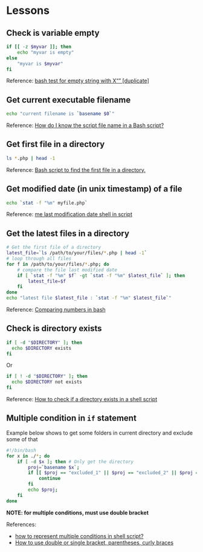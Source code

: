 # Lessons

## Check is variable empty
```sh
if [[ -z $myvar ]]; then
    echo "myvar is empty"
else
    "myvar is $myvar"
fi
```

Reference: [bash test for empty string with X“” [duplicate]](http://stackoverflow.com/questions/6852612/bash-test-for-empty-string-with-x/6853353#6853353)

## Get current executable filename
```sh
echo "current filename is `basename $0`"
```

Reference: [How do I know the script file name in a Bash script?](http://stackoverflow.com/questions/192319/how-do-i-know-the-script-file-name-in-a-bash-script/192337#192337)

## Get first file in a directory
```sh
ls *.php | head -1
```

Reference: [Bash script to find the first file in a directory.](http://ubuntuforums.org/showthread.php?t=1506946&p=9443985#post9443985)

## Get modified date (in unix timestamp) of a file
```sh
echo `stat -f "%m" myfile.php`
```

Reference: [me last modification date shell in script](http://stackoverflow.com/questions/11212663/filename-last-modification-date-shell-in-script/11216144#11216144)

## Get the latest files in a directory
```sh
# Get the first file of a directory
latest_file=`ls /path/to/your/files/*.php | head -1`
# loop through all files
for f in /path/to/your/files/*.php; do
    # compare the file last modified date
    if [ `stat -f "%m" $f` -gt `stat -f "%m" $latest_file` ]; then
        latest_file=$f
    fi
done
echo "latest file $latest_file : `stat -f "%m" $latest_file`"
```

Reference: [Comparing numbers in bash](http://stackoverflow.com/questions/18668556/comparing-numbers-in-bash/18668580#18668580)

## Check is directory exists
```sh
if [ -d "$DIRECTORY" ]; then
  echo $DIRECTORY exists
fi
```

Or

```sh
if [ ! -d "$DIRECTORY" ]; then
  echo $DIRECTORY not exists
fi
```

Reference: [How to check if a directory exists in a shell script](http://stackoverflow.com/questions/59838/how-to-check-if-a-directory-exists-in-a-shell-script/59839#59839)

## Multiple condition in `if` statement
Example below shows to get some folders in current directory and exclude some of that
```sh
#!/bin/bash
for x in ./*; do
    if [ -d $x ]; then # Only get the directory
        proj=`basename $x`;
        if [[ $proj == "excluded_1" || $proj == "excluded_2" || $proj == "excluded_3" ]]; then
            continue
        fi
        echo $proj;
    fi
done
```

**NOTE: for multiple conditions, must use double bracket**

References:

- [how to represent multiple conditions in shell script?](http://stackoverflow.com/questions/3826425/how-to-represent-multiple-conditions-in-shell-script/3826705#3826705)
- [How to use double or single bracket, parentheses, curly braces](http://stackoverflow.com/questions/2188199/how-to-use-double-or-single-bracket-parentheses-curly-braces/2188369#2188369)
